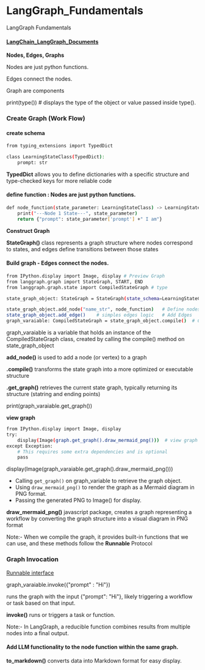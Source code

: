 # LangGraph_Fundamentals  
LangGraph Fundamentals

#### [LangChain_LangGraph_Documents](https://github.com/raheelam98/LangChain_LangGraph_documents/blob/main/README.md)
  
**Nodes, Edges, Graphs**

Nodes are just python functions.   

Edges connect the nodes.

Graph are components

print(type())  # displays the type of the object or value passed inside type().

### Create Graph (Work Flow)

#### create schema

```bash
from typing_extensions import TypedDict

class LearningStateClass(TypedDict):
    prompt: str
```

**TypedDict** allows you to define dictionaries with a specific structure and type-checked keys for more reliable code

#### define function : Nodes are just python functions.

```bash
def node_function(state_parameter: LearningStateClass) -> LearningStateClass:
    print("---Node 1 State---", state_parameter)
    return {"prompt": state_parameter['prompt'] +" I am"}
```   

**Construct Graph**

**StateGraph()** class represents a graph structure where nodes correspond to states, and edges define transitions between those states

#### Build graph -  Edges connect the nodes.

```bash
from IPython.display import Image, display # Preview Graph
from langgraph.graph import StateGraph, START, END
from langgraph.graph.state import CompiledStateGraph # type

state_graph_object: StateGraph = StateGraph(state_schema=LearningStateClass)   # Build graph

state_graph_object.add_node("name_str", node_function)   # Define nodes
state_graph_object.add_edge()    # simples edges logic   # Add Edges
graph_varaiable: CompiledStateGraph = state_graph_object.compile()  # Comple Graph
```

graph_varaiable is a variable that holds an instance of the CompiledStateGraph class, created by calling the compile() method on state_graph_object

**add_node()** is used to add a node (or vertex) to a graph

**.compile()** transforms the state graph into a more optimized or executable structure

**.get_graph()** retrieves the current state graph, typically returning its structure (statring and ending points)

print(graph_varaiable.get_graph())

**view graph**
```bash
from IPython.display import Image, display
try:
    display(Image(graph.get_graph().draw_mermaid_png()))  # view graph
except Exception:
    # This requires some extra dependencies and is optional
    pass
```

display(Image(graph_varaiable.get_graph().draw_mermaid_png()))

* Calling `get_graph()` on graph_variable to retrieve the graph object.
* Using `draw_mermaid_png()` to render the graph as a Mermaid diagram in PNG format.
* Passing the generated PNG to Image() for display.

**draw_mermaid_png()** javascript package, creates a graph representing a workflow by converting the graph structure into a visual diagram in PNG format

Note:- When we compile the graph, it provides built-in functions that we can use, and these methods follow the **Runnable** Protocol

### Graph Invocation

[Runnable interface](https://python.langchain.com/v0.1/docs/expression_language/interface/)

graph_varaiable.invoke({"prompt" : "Hi"})

runs the graph with the input {"prompt": "Hi"}, likely triggering a workflow or task based on that input.

**invoke()** runs or triggers a task or function.

Note:- In LangGraph, a reducible function combines results from multiple nodes into a final output.

#### Add LLM functionality to the node function within the same graph.

**to_markdown()** converts data into Markdown format for easy display.



